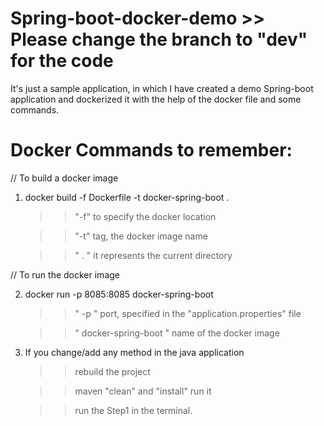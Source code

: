 # Spring-boot-docker-demo >> Please change the branch to "dev" for the code
It's just a sample application, in which I have created a demo Spring-boot application and dockerized it with the help of the docker file and some commands.

# Docker Commands to remember:

// To build a docker image
1. docker build -f Dockerfile -t docker-spring-boot .

    >> "-f" to specify the docker location
    
    >> "-t" tag, the docker image name
    
    >> " . " it represents the current directory

// To run the docker image

2. docker run -p 8085:8085 docker-spring-boot

     >> " -p " port, specified in the "application.properties" file
    
     >> " docker-spring-boot " name of the docker image

3. If you change/add any method in the java application 

    >> rebuild the project

    >> maven "clean" and "install" run it

    >> run the Step1 in the terminal.
   

